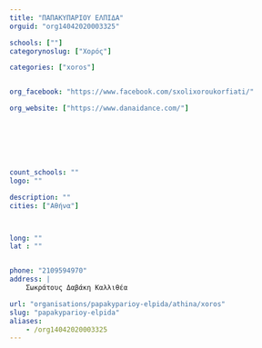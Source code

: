 ```yaml
---
title: "ΠΑΠΑΚΥΠΑΡΙΟΥ ΕΛΠΙΔΑ"
orguid: "org14042020003325"

schools: [""]
categorynoslug: ["Χορός"]

categories: ["xoros"]


org_facebook: "https://www.facebook.com/sxolixoroukorfiati/"

org_website: ["https://www.danaidance.com/"]







count_schools: ""
logo: ""

description: ""
cities: ["Αθήνα"]



long: ""
lat : ""


phone: "2109594970"
address: |
    Σωκράτους Δαβάκη Καλλιθέα

url: "organisations/papakyparioy-elpida/athina/xoros"
slug: "papakyparioy-elpida"
aliases:
    - /org14042020003325
---
```



